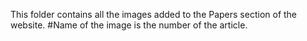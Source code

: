 This folder contains all the images added to the Papers section of the website.
#Name of the image is the number of the article.

